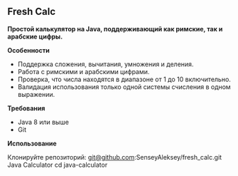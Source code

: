 ## Fresh Calc

**Простой калькулятор на Java, поддерживающий как римские, так и арабские цифры.**

**Особенности**

* Поддержка сложения, вычитания, умножения и деления.
* Работа с римскими и арабскими цифрами.
* Проверка, что числа находятся в диапазоне от 1 до 10 включительно.
* Валидация использования только одной системы счисления в одном выражении.

**Требования**

* Java 8 или выше
* Git

**Использование**

Клонируйте репозиторий:
git@github.com:SenseyAleksey/fresh_calc.git Java Calculator
cd java-calculator
